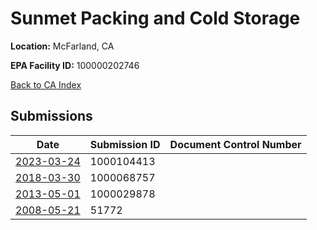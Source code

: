 # Sunmet Packing and Cold Storage

**Location:** McFarland, CA

**EPA Facility ID:** 100000202746

[Back to CA Index](../../index.md)

## Submissions

| Date | Submission ID | Document Control Number |
|------|--------------|-------------------------|
| [2023-03-24](submissions/1000104413.md) | 1000104413 |  |
| [2018-03-30](submissions/1000068757.md) | 1000068757 |  |
| [2013-05-01](submissions/1000029878.md) | 1000029878 |  |
| [2008-05-21](submissions/51772.md) | 51772 |  |
